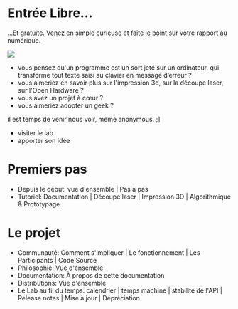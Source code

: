 # Entrée Libre...

...Et gratuite.
Venez en simple curieuse et faîte le point sur votre rapport au numérique. 


![](http://www.sdm-protect.com/images_produits/4032924.jpg)

- vous pensez qu'un programme est un sort jeté sur un ordinateur, qui transforme tout texte saisi au clavier en message d’erreur ?
- vous aimeriez en savoir plus sur l'impression 3d, sur la découpe laser, sur l'Open Hardware ?
- vous avez un projet à cœur ?
- vous aimeriez adopter un geek ?

il est temps de venir nous voir, même anonymous. ;]

- visiter le lab. 
- apporter son idée

# Premiers pas
- Depuis le début: vue d'ensemble | Pas à pas
- Tutoriel: Documentation | Découpe laser | Impression 3D | Algorithmique & Prototypage 

# Le projet
- Communauté: Comment s'impliquer | Le fonctionnement | Les Participants | Code Source
- Philosophie: Vue d'ensemble
- Documentation: À propos de cette documentation
- Distributions: Vue d'ensemble
- Le Lab au fil du temps: calendrier | temps machine | stabilité de l'API | Release notes | Mise à jour | Dépréciation
